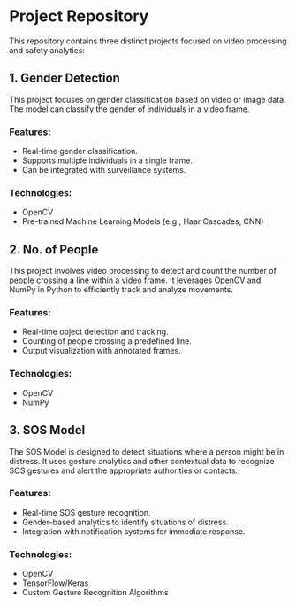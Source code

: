 # Project Repository

This repository contains three distinct projects focused on video processing and safety analytics:

## 1. Gender Detection
This project focuses on gender classification based on video or image data. The model can classify the gender of individuals in a video frame.

### Features:
- Real-time gender classification.
- Supports multiple individuals in a single frame.
- Can be integrated with surveillance systems.

### Technologies:
- OpenCV
- Pre-trained Machine Learning Models (e.g., Haar Cascades, CNN)

## 2. No. of People
This project involves video processing to detect and count the number of people crossing a line within a video frame. It leverages OpenCV and NumPy in Python to efficiently track and analyze movements.

### Features:
- Real-time object detection and tracking.
- Counting of people crossing a predefined line.
- Output visualization with annotated frames.

### Technologies:
- OpenCV
- NumPy

## 3. SOS Model
The SOS Model is designed to detect situations where a person might be in distress. It uses gesture analytics and other contextual data to recognize SOS gestures and alert the appropriate authorities or contacts.

### Features:
- Real-time SOS gesture recognition.
- Gender-based analytics to identify situations of distress.
- Integration with notification systems for immediate response.

### Technologies:
- OpenCV
- TensorFlow/Keras
- Custom Gesture Recognition Algorithms


